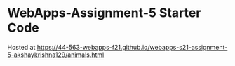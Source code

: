 # WebApps-Assignment-5 Starter Code
Hosted at https://44-563-webapps-f21.github.io/webapps-s21-assignment-5-akshaykrishna129/animals.html
